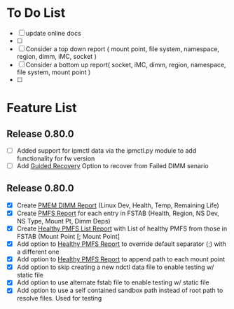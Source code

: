 # To Do List

- [ ] update online docs
- [ ]
- [ ] Consider a top down report ( mount point, file system, namespace, region, dimm, iMC, socket )
- [ ] Consider a bottom up report( socket, iMC, dimm, region, namespace, file system, mount point )
- [ ]

# Feature List

## Release 0.80.0
- [ ] Added support for ipmctl data via the ipmctl.py module to add functionality for fw version
- [ ] Add [Guided Recovery](Guided_Recovery.md) Option to recover from Failed DIMM senario

## Release 0.80.0
- [X] Create [PMEM DIMM Report](PMEM_DIMM_Report.md) (Linux Dev, Health, Temp, Remaining Life)
- [X] Create [PMFS Report](PMFS_Report.md) for each entry in FSTAB (Health, Region, NS Dev, NS Type, Mount Pt, Dimm Deps) 
- [X] Create [Healthy PMFS List Report](Healthy_PMFS_Report.md) with List of healthy PMFS from those in FSTAB (Mount Point [; Mount Point]
- [X] Add option to [Healthy PMFS Report](Healthy_PMFS_Report.md) to override default separator (;) with a different one
- [X] Add option to [Healthy PMFS Report](Healthy_PMFS_Report.md) to append path to each mount point
- [X] Add option to skip creating a new ndctl data file to enable testing w/ static file
- [X] Add option to use alternate fstab file to enable testing w/ static file
- [X] Add option to use a self contained sandbox path instead of root path to resolve files. Used for testing
